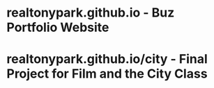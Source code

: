 # realtonypark.github.io - Buz Portfolio Website

# realtonypark.github.io/city - Final Project for Film and the City Class

